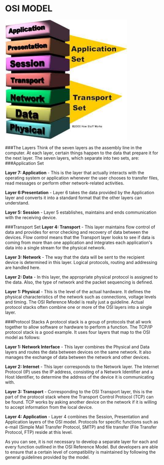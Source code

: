 # OSI MODEL

![](osi-model.jpg)

###The Layers
Think of the seven layers as the assembly line in the computer. At each layer, certain things happen to the data that prepare it for the next layer. The seven layers, which separate into two sets, are:
###Application Set

**Layer 7: Application** - This is the layer that actually interacts with the operating system or application whenever the user chooses to transfer files, read messages or perform other network-related activities.

**Layer 6:Presentation** - Layer 6 takes the data provided by the Application layer and converts it into a standard format that the other layers can understand.

**Layer 5: Session** - Layer 5 establishes, maintains and ends communication with the receiving device.

###Transport Set
**Layer 4: Transport** - This layer maintains flow control of data and provides for error checking and recovery of data between the devices. Flow control means that the Transport layer looks to see if data is coming from more than one application and integrates each application's data into a single stream for the physical network.

**Layer 3: Network** - The way that the data will be sent to the recipient device is determined in this layer. Logical protocols, routing and addressing are handled here.

**Layer 2: Data** - In this layer, the appropriate physical protocol is assigned to the data. Also, the type of network and the packet sequencing is defined.

**Layer 1: Physical** - This is the level of the actual hardware. It defines the physical characteristics of the network such as connections, voltage levels and timing.
The OSI Reference Model is really just a guideline. Actual protocol stacks often combine one or more of the OSI layers into a single layer.

###Protocol Stacks
A protocol stack is a group of protocols that all work together to allow software or hardware to perform a function. The TCP/IP protocol stack is a good example. It uses four layers that map to the OSI model as follows:

**Layer 1: Network Interface** - This layer combines the Physical and Data layers and routes the data between devices on the same network. It also manages the exchange of data between the network and other devices.

**Layer 2: Internet** - This layer corresponds to the Network layer. The Internet Protocol (IP) uses the IP address, consisting of a Network Identifier and a Host Identifier, to determine the address of the device it is communicating with.

**Layer 3: Transport** - Corresponding to the OSI Transport layer, this is the part of the protocol stack where the Transport Control Protocol (TCP) can be found. TCP works by asking another device on the network if it is willing to accept information from the local device.

**Layer 4: Application** - Layer 4 combines the Session, Presentation and Application layers of the OSI model. Protocols for specific functions such as e-mail (Simple Mail Transfer Protocol, SMTP) and file transfer (File Transfer Protocol, FTP) reside at this level.

As you can see, it is not necessary to develop a separate layer for each and every function outlined in the OSI Reference Model. But developers are able to ensure that a certain level of compatibility is maintained by following the general guidelines provided by the model.